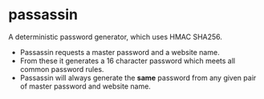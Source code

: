 # passassin
A deterministic password generator, which uses HMAC SHA256.

* Passassin requests a master password and a website name.
* From these it generates a 16 character password which meets all common password rules. 
* Passassin will always generate the **same** password from any given pair of master password and website name.

